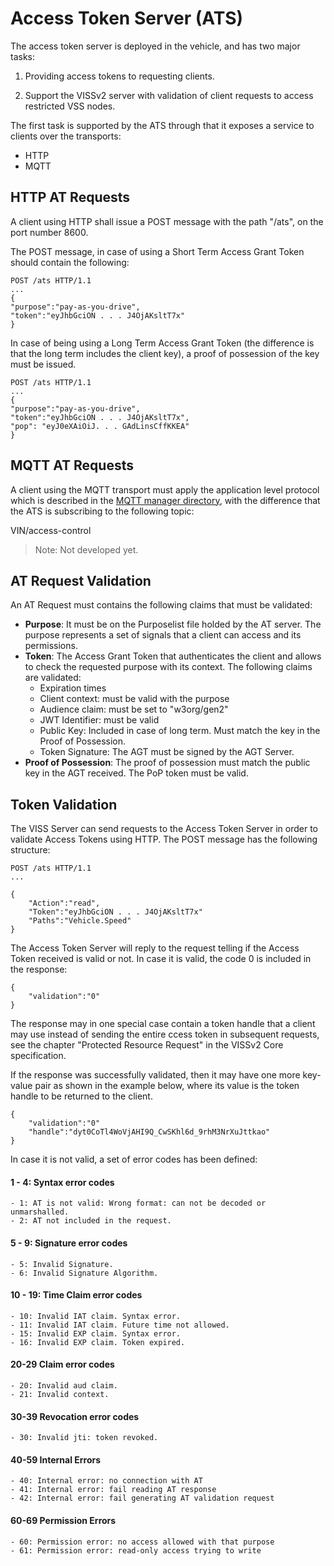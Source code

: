 # Access Token Server (ATS)

  The access token server is deployed in the vehicle, and has two major tasks:
  
1. Providing access tokens to requesting clients.

2. Support the VISSv2 server with validation of client requests to access restricted VSS nodes.

The first task is supported by the ATS through that it exposes a service to clients over the transports:

- HTTP
- MQTT


## HTTP AT Requests
 
A client using HTTP shall issue a POST message with the path "/ats", on the port number 8600.

The POST message, in case of using a Short Term Access Grant Token should contain the following:

```
POST /ats HTTP/1.1
...
{
"purpose":"pay-as-you-drive",
"token":"eyJhbGciON . . . J4OjAKsltT7x"
}
```

In case of being using a Long Term Access Grant Token (the difference is that the long term includes the client key), a proof of possession of the key must be issued.

```
POST /ats HTTP/1.1
...
{
"purpose":"pay-as-you-drive",
"token":"eyJhbGciON . . . J4OjAKsltT7x",
"pop": "eyJ0eXAiOiJ. . . GAdLinsCffKKEA"
}
```

## MQTT AT Requests

A client using the MQTT transport must apply the application level protocol which is described in the <a  href="https://github.com/MEAE-GOT/WAII/tree/master/server/mqtt_mgr">MQTT manager directory</a>, with the difference that the ATS is subscribing to the following topic:

VIN/access-control

> Note: Not developed yet.

## AT Request Validation
An AT Request must contains the following claims that must be validated:

- **Purpose**: It must be on the Purposelist file holded by the AT server. The purpose represents a set of signals that a client can access and its permissions.
- **Token**: The Access Grant Token that authenticates the client and allows to check the requested purpose with its context.  The following claims are validated:
	- Expiration times
	- Client context: must be valid with the purpose
	- Audience claim: must be set to "w3org/gen2"
	- JWT Identifier: must be valid
	- Public Key: Included in case of long term. Must match the key in the Proof of Possession.
	- Token Signature: The AGT must be signed by the AGT Server.
- **Proof of Possession**: The proof of possession must match the public key in the AGT received. The PoP token must be valid.

## Token Validation

The VISS Server can send requests to the Access Token Server in order to validate Access Tokens using HTTP. The POST message has the following structure:

```
POST /ats HTTP/1.1
...

{
	"Action":"read",
	"Token":"eyJhbGciON . . . J4OjAKsltT7x"
	"Paths":"Vehicle.Speed"
}
```


The Access Token Server will reply to the request telling if the Access Token received is valid or not. In case it is valid, the code 0 is included in the response:

```
{
	"validation":"0"
}
```
The response may in one special case contain a token handle that a client may use instead of sending the entire ccess token in subsequent requests,
see the chapter "Protected Resource Request" in the VISSv2 Core specification.

If the response was successfully validated, then it may have one more key-value pair as shown in the example below, where its value is the token handle to be returned to the client.
```
{
	"validation":"0"
	"handle":"dyt0CoTl4WoVjAHI9Q_CwSKhl6d_9rhM3NrXuJttkao"
}
```


In case it is not valid, a set of error codes has been defined:

#### 1 - 4: Syntax error codes
	- 1: AT is not valid: Wrong format: can not be decoded or unmarshalled.
	- 2: AT not included in the request.
#### 5 - 9: Signature error codes
	- 5: Invalid Signature.
	- 6: Invalid Signature Algorithm.
#### 10 - 19: Time Claim error codes
	- 10: Invalid IAT claim. Syntax error.
	- 11: Invalid IAT claim. Future time not allowed.
	- 15: Invalid EXP claim. Syntax error.
	- 16: Invalid EXP claim. Token expired.
#### 20-29 Claim error codes
	- 20: Invalid aud claim.
	- 21: Invalid context.
#### 30-39 Revocation error codes
 	- 30: Invalid jti: token revoked. 
#### 40-59 Internal Errors
	- 40: Internal error: no connection with AT
	- 41: Internal error: fail reading AT response
	- 42: Internal error: fail generating AT validation request
#### 60-69 Permission Errors
	- 60: Permission error: no access allowed with that purpose
	- 61: Permission error: read-only access trying to write
